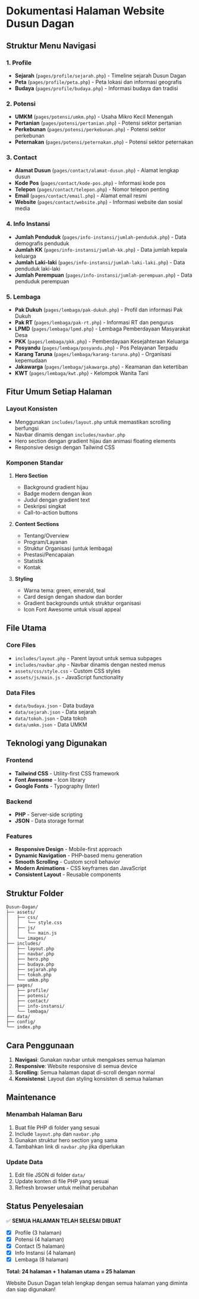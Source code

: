 # Dokumentasi Halaman Website Dusun Dagan

## Struktur Menu Navigasi

### 1. Profile
- **Sejarah** (`pages/profile/sejarah.php`) - Timeline sejarah Dusun Dagan
- **Peta** (`pages/profile/peta.php`) - Peta lokasi dan informasi geografis
- **Budaya** (`pages/profile/budaya.php`) - Informasi budaya dan tradisi

### 2. Potensi
- **UMKM** (`pages/potensi/umkm.php`) - Usaha Mikro Kecil Menengah
- **Pertanian** (`pages/potensi/pertanian.php`) - Potensi sektor pertanian
- **Perkebunan** (`pages/potensi/perkebunan.php`) - Potensi sektor perkebunan
- **Peternakan** (`pages/potensi/peternakan.php`) - Potensi sektor peternakan

### 3. Contact
- **Alamat Dusun** (`pages/contact/alamat-dusun.php`) - Alamat lengkap dusun
- **Kode Pos** (`pages/contact/kode-pos.php`) - Informasi kode pos
- **Telepon** (`pages/contact/telepon.php`) - Nomor telepon penting
- **Email** (`pages/contact/email.php`) - Alamat email resmi
- **Website** (`pages/contact/website.php`) - Informasi website dan sosial media

### 4. Info Instansi
- **Jumlah Penduduk** (`pages/info-instansi/jumlah-penduduk.php`) - Data demografis penduduk
- **Jumlah KK** (`pages/info-instansi/jumlah-kk.php`) - Data jumlah kepala keluarga
- **Jumlah Laki-laki** (`pages/info-instansi/jumlah-laki-laki.php`) - Data penduduk laki-laki
- **Jumlah Perempuan** (`pages/info-instansi/jumlah-perempuan.php`) - Data penduduk perempuan

### 5. Lembaga
- **Pak Dukuh** (`pages/lembaga/pak-dukuh.php`) - Profil dan informasi Pak Dukuh
- **Pak RT** (`pages/lembaga/pak-rt.php`) - Informasi RT dan pengurus
- **LPMD** (`pages/lembaga/lpmd.php`) - Lembaga Pemberdayaan Masyarakat Desa
- **PKK** (`pages/lembaga/pkk.php`) - Pemberdayaan Kesejahteraan Keluarga
- **Posyandu** (`pages/lembaga/posyandu.php`) - Pos Pelayanan Terpadu
- **Karang Taruna** (`pages/lembaga/karang-taruna.php`) - Organisasi kepemudaan
- **Jakawarga** (`pages/lembaga/jakawarga.php`) - Keamanan dan ketertiban
- **KWT** (`pages/lembaga/kwt.php`) - Kelompok Wanita Tani

## Fitur Umum Setiap Halaman

### Layout Konsisten
- Menggunakan `includes/layout.php` untuk memastikan scrolling berfungsi
- Navbar dinamis dengan `includes/navbar.php`
- Hero section dengan gradient hijau dan animasi floating elements
- Responsive design dengan Tailwind CSS

### Komponen Standar
1. **Hero Section**
   - Background gradient hijau
   - Badge modern dengan ikon
   - Judul dengan gradient text
   - Deskripsi singkat
   - Call-to-action buttons

2. **Content Sections**
   - Tentang/Overview
   - Program/Layanan
   - Struktur Organisasi (untuk lembaga)
   - Prestasi/Pencapaian
   - Statistik
   - Kontak

3. **Styling**
   - Warna tema: green, emerald, teal
   - Card design dengan shadow dan border
   - Gradient backgrounds untuk struktur organisasi
   - Icon Font Awesome untuk visual appeal

## File Utama

### Core Files
- `includes/layout.php` - Parent layout untuk semua subpages
- `includes/navbar.php` - Navbar dinamis dengan nested menus
- `assets/css/style.css` - Custom CSS styles
- `assets/js/main.js` - JavaScript functionality

### Data Files
- `data/budaya.json` - Data budaya
- `data/sejarah.json` - Data sejarah
- `data/tokoh.json` - Data tokoh
- `data/umkm.json` - Data UMKM

## Teknologi yang Digunakan

### Frontend
- **Tailwind CSS** - Utility-first CSS framework
- **Font Awesome** - Icon library
- **Google Fonts** - Typography (Inter)

### Backend
- **PHP** - Server-side scripting
- **JSON** - Data storage format

### Features
- **Responsive Design** - Mobile-first approach
- **Dynamic Navigation** - PHP-based menu generation
- **Smooth Scrolling** - Custom scroll behavior
- **Modern Animations** - CSS keyframes dan JavaScript
- **Consistent Layout** - Reusable components

## Struktur Folder

```
Dusun-Dagan/
├── assets/
│   ├── css/
│   │   └── style.css
│   ├── js/
│   │   └── main.js
│   └── images/
├── includes/
│   ├── layout.php
│   ├── navbar.php
│   ├── hero.php
│   ├── budaya.php
│   ├── sejarah.php
│   ├── tokoh.php
│   └── umkm.php
├── pages/
│   ├── profile/
│   ├── potensi/
│   ├── contact/
│   ├── info-instansi/
│   └── lembaga/
├── data/
├── config/
└── index.php
```

## Cara Penggunaan

1. **Navigasi**: Gunakan navbar untuk mengakses semua halaman
2. **Responsive**: Website responsive di semua device
3. **Scrolling**: Semua halaman dapat di-scroll dengan normal
4. **Konsistensi**: Layout dan styling konsisten di semua halaman

## Maintenance

### Menambah Halaman Baru
1. Buat file PHP di folder yang sesuai
2. Include `layout.php` dan `navbar.php`
3. Gunakan struktur hero section yang sama
4. Tambahkan link di `navbar.php` jika diperlukan

### Update Data
1. Edit file JSON di folder `data/`
2. Update konten di file PHP yang sesuai
3. Refresh browser untuk melihat perubahan

## Status Penyelesaian

✅ **SEMUA HALAMAN TELAH SELESAI DIBUAT**

- [x] Profile (3 halaman)
- [x] Potensi (4 halaman)
- [x] Contact (5 halaman)
- [x] Info Instansi (4 halaman)
- [x] Lembaga (8 halaman)

**Total: 24 halaman + 1 halaman utama = 25 halaman**

Website Dusun Dagan telah lengkap dengan semua halaman yang diminta dan siap digunakan!
